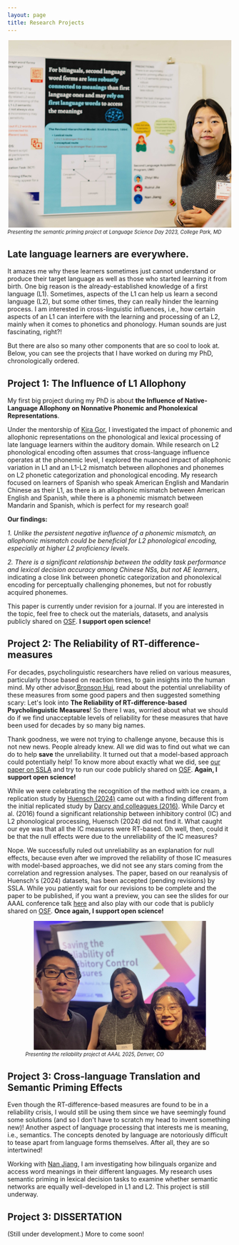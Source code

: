 ```yaml
---
layout: page
title: Research Projects
---
```


<center><img src="assets/img/Poster.jpg" alt="LSD-poster" width="500"/></center>
<figcaption style="font-size: 0.8em; font-style: italic;">Presenting the semantic priming project at Language Science Day 2023, College Park, MD</figcaption>

## Late language learners are everywhere. 

It amazes me why these learners sometimes just cannot understand or produce their target language as well as those who started learning it from birth. One big reason is the already-established knowledge of a first language (L1). Sometimes, aspects of the L1 can help us learn a second language (L2), but some other times, they can really hinder the learning process. I am interested in cross-linguistic influences, i.e., how certain aspects of an L1 can interfere with the learning and processing of an L2, mainly when it comes to phonetics and phonology. Human sounds are just fascinating, right?! 

But there are also so many other components that are so cool to look at. Below, you can see the projects that I have worked on during my PhD, chronologically ordered.

## Project 1: The Influence of L1 Allophony

My first big project during my PhD is about **the Influence of Native-Language Allophony on Nonnative Phonemic and Phonolexical Representations**. 

Under the mentorship of [Kira Gor](https://sllc.umd.edu/directory/kira-gor), I investigated the impact of phonemic and allophonic representations on the phonological and lexical processing of late language learners within the auditory domain. While research on L2 phonological encoding often assumes that cross-language influence operates at the phonemic level, I explored the nuanced impact of allophonic variation in L1 and an L1-L2 mismatch between allophones and phonemes on L2 phonetic categorization and phonological encoding. My research focused on learners of Spanish who speak American English and Mandarin Chinese as their L1, as there is an allophonic mismatch between American English and Spanish, while there is a phonemic mismatch between Mandarin and Spanish, which is perfect for my research goal!

**Our findings:**

_1. Unlike the persistent negative influence of a phonemic mismatch, an allophonic mismatch could be beneficial for L2 phonological encoding, especially at higher L2 proficiency levels_. 

_2. There is a significant relationship between the oddity task performance and lexical decision accuracy among Chinese NSs, but not AE learners_, indicating a close link between phonetic categorization and phonolexical encoding for perceptually challenging phonemes, but not for robustly acquired phonemes.

This paper is currently under revision for a journal. If you are interested in the topic, feel free to check out the materials, datasets, and analysis publicly shared on [OSF](https://osf.io/v6esc/). **I support open science!**


## Project 2: The Reliability of RT-difference-measures

For decades, psycholinguistic researchers have relied on various measures, particularly those based on reaction times, to gain insights into the human mind. My other advisor,[Bronson Hui](https://sllc.umd.edu/directory/bronson-hui), read about the potential unreliability of these measures from some good papers and then suggested something scary: Let's look into **The Reliability of RT-difference-based Psycholinguistic Measures**! So there I was, worried about what we should do if we find unacceptable levels of reliability for these measures that have been used for decades by so many big names. 

Thank goodness, we were not trying to challenge anyone, because this is not new news. People already knew. All we did was to find out what we can do to help **save** the unreliability. It turned out that a model-based approach could potentially help! To know more about exactly what we did, see [our paper on SSLA](https://www.cambridge.org/core/journals/studies-in-second-language-acquisition/article/estimating-reliability-for-responsetime-difference-measures-toward-a-standardized-modelbased-approach/A00BECC935D1BD4915144F6985193766) and try to run our code publicly shared on [OSF](https://osf.io/cd5r8/). **Again, I support open science!**

While we were celebrating the recognition of the method with ice cream, a replication study by [Huensch (2024)](https://www.cambridge.org/core/journals/studies-in-second-language-acquisition/article/clarifying-the-role-of-inhibitory-control-in-l2-phonological-processing-a-preregistered-close-replication-of-darcy-et-al-2016/1B3C56DC41EFB09D8F8B82DBD22A785E) came out with a finding different from the initial replicated study by [Darcy and colleagues (2016)](https://onlinelibrary.wiley.com/doi/10.1111/lang.12161). While Darcy et al. (2016) found a significant relationship between inhibitory control (IC) and L2 phonological processing, Huensch (2024) did not find it. What caught our eye was that all the IC measures were RT-based. Oh well, then, could it be that the null effects were due to the unreliability of the IC measures?

Nope. We successfully ruled out unreliability as an explanation for null effects, because even after we improved the reliability of those IC measures with model-based approaches, we did not see any stars coming from the correlation and regression analyses. The paper, based on our reanalysis of Huensch's (2024) datasets, has been accepted (pending revisions) by SSLA. While you patiently wait for our revisions to be complete and the paper to be published, if you want a preview, you can see the slides for our AAAL conference talk [here](https://docs.google.com/presentation/d/1uBD1XfeauY1oTm13Yb3KUiDGJaBn3scHv-0sLwnDm_w/edit?usp=drive_link) and also play with our code that is publicly shared on [OSF](https://osf.io/bng82/). **Once again, I support open science!**

<figure>
    <center><img src="AAAL-presentation.JPEG" alt="Presenting the reliability project at AAAL 2025, Denver, CO" width="386"></center>
    <figcaption style="font-size: 0.8em; font-style: italic;">Presenting the reliability project at AAAL 2025, Denver, CO</figcaption>
</figure>

## Project 3: Cross-language Translation and Semantic Priming Effects

Even though the RT-difference-based measures are found to be in a reliability crisis, I would still be using them since we have seemingly found some solutions (and so I don't have to scratch my head to invent something new)! Another aspect of language processing that interests me is meaning, i.e., semantics. The concepts denoted by language are notoriously difficult to tease apart from language forms themselves. After all, they are so intertwined! 

Working with [Nan Jiang](https://sllc.umd.edu/directory/nan-jiang), I am investigating how bilinguals organize and access word meanings in their different languages. My research uses semantic priming in lexical decision tasks to examine whether semantic networks are equally well-developed in L1 and L2. This project is still underway.


## Project 3: DISSERTATION

(Still under development.) More to come soon!
